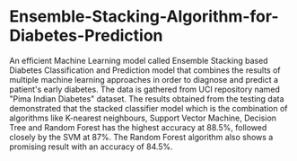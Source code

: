 # Ensemble-Stacking-Algorithm-for-Diabetes-Prediction
An efficient Machine Learning model called Ensemble Stacking based Diabetes Classification and Prediction model that combines the results of multiple machine learning approaches in order to diagnose and predict a patient's early diabetes.
The data is gathered from UCI repository named "Pima Indian Diabetes" dataset. 
The results obtained from the testing data demonstrated that the stacked classifier model which is the combination of algorithms like K-nearest neighbours, Support Vector Machine, Decision Tree and Random Forest has the highest accuracy at 88.5%, followed closely by the SVM at 87%. The Random Forest algorithm also shows a promising result with an accuracy of 84.5%.
